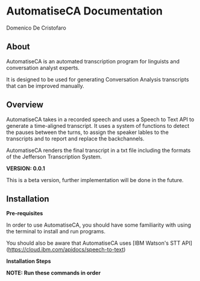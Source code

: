 # AutomatiseCA Documentation

Domenico De Cristofaro

## About

AutomatiseCA is an automated transcription program for linguists and conversation analyst experts.

It is designed to be used for generating Conversation Analysis transcripts that can be improved manually.

## Overview

AutomatiseCA takes in a recorded speech and uses a Speech to Text API to generate a time-aligned transcript. It uses a system of functions to detect the pauses between the turns, to assign the speaker lables to the transcripts and to report and replace the backchannels.

AutomatiseCA renders the final transcript in a txt file including the formats of the Jefferson Transcription System.

**VERSION: 0.0.1**

This is a beta version, further implementation will be done in the future.

## Installation

**Pre-requisites**

In order to use AutomatiseCA, you should have some familiarity with using the terminal to install and run programs.

You should also be aware that AutomatiseCA uses [IBM Watson&#39;s STT API]
(https://cloud.ibm.com/apidocs/speech-to-text)

**Installation Steps**

**NOTE: Run these commands in order**

